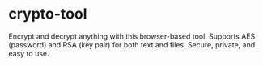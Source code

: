 # crypto-tool
Encrypt and decrypt anything with this browser-based tool. Supports AES (password) and RSA (key pair) for both text and files. Secure, private, and easy to use.
